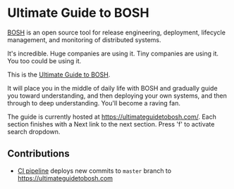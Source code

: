 # Ultimate Guide to BOSH

[BOSH](https://bosh.io) is an open source tool for release engineering, deployment, lifecycle management, and monitoring of distributed systems.

It's incredible. Huge companies are using it. Tiny companies are using it. You too could be using it.

This is the [Ultimate Guide to BOSH](https://ultimate-guide-to-bosh.cfapps.io/).

It will place you in the middle of daily life with BOSH and gradually guide you toward understanding, and then deploying your own systems, and then through to deep understanding. You'll become a raving fan.

The guide is currently hosted at https://ultimateguidetobosh.com/. Each section finishes with a Next link to the next section. Press 'f' to activate search dropdown.

## Contributions

* [CI pipeline](https://ci.starkandwayne.com/teams/main/pipelines/ultimate-guide-to-bosh) deploys new commits to `master` branch to https://ultimateguidetobosh.com
